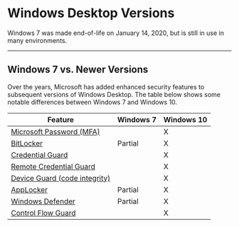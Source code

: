 # Windows Desktop Versions

Windows 7 was made end-of-life on January 14, 2020, but is still in use in many environments.

***

## Windows 7 vs. Newer Versions

Over the years, Microsoft has added enhanced security features to subsequent versions of Windows Desktop. The table below shows some notable differences between Windows 7 and Windows 10.

| Feature                                                                                                                                                           | Windows 7 | Windows 10 |
| ----------------------------------------------------------------------------------------------------------------------------------------------------------------- | --------- | ---------- |
| [Microsoft Password (MFA)](https://blogs.windows.com/windowsdeveloper/2016/01/26/convenient-two-factor-authentication-with-microsoft-passport-and-windows-hello/) |           | X          |
| [BitLocker](https://docs.microsoft.com/en-us/windows/security/information-protection/bitlocker/bitlocker-overview)                                                | Partial   | X          |
| [Credential Guard](https://docs.microsoft.com/en-us/windows/security/identity-protection/credential-guard/credential-guard)                                       |           | X          |
| [Remote Credential Guard](https://docs.microsoft.com/en-us/windows/security/identity-protection/remote-credential-guard)                                          |           | X          |
| [Device Guard (code integrity)](https://techcommunity.microsoft.com/t5/iis-support-blog/windows-10-device-guard-and-credential-guard-demystified/ba-p/376419)     |           | X          |
| [AppLocker](https://docs.microsoft.com/en-us/windows/security/threat-protection/windows-defender-application-control/applocker/applocker-overview)                | Partial   | X          |
| [Windows Defender](https://www.microsoft.com/en-us/windows/comprehensive-security)                                                                                | Partial   | X          |
| [Control Flow Guard](https://docs.microsoft.com/en-us/windows/win32/secbp/control-flow-guard)                                                                     |           | X          |
